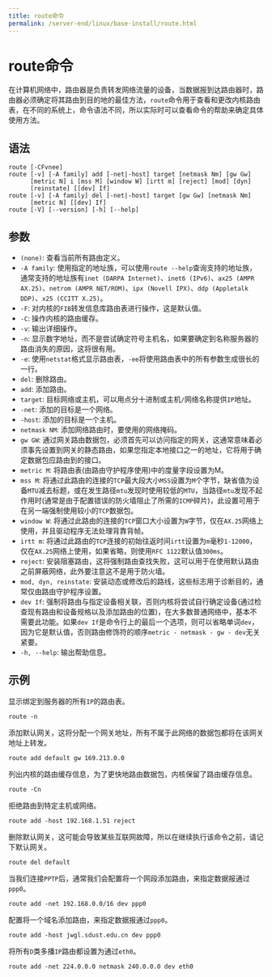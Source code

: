 ```yaml
---
title: route命令
permalink: /server-end/linux/base-install/route.html
---
```


# route命令

在计算机网络中，路由器是负责转发网络流量的设备，当数据报到达路由器时，路由器必须确定将其路由到目的地的最佳方法，`route`命令用于查看和更改内核路由表，在不同的系统上，命令语法不同，所以实际时可以查看命令的帮助来确定具体使用方法。

## 语法

```shell
route [-CFvnee]
route [-v] [-A family] add [-net|-host] target [netmask Nm] [gw Gw]
      [metric N] i [mss M] [window W] [irtt m] [reject] [mod] [dyn]
      [reinstate] [[dev] If]
route [-v] [-A family] del [-net|-host] target [gw Gw] [netmask Nm]
      [metric N] [[dev] If]
route [-V] [--version] [-h] [--help]
```

## 参数

- `(none)`: 查看当前所有路由定义。
- `-A family`: 使用指定的地址族，可以使用`route --help`查询支持的地址族，通常支持的地址族有`inet (DARPA Internet)`、`inet6 (IPv6)`、`ax25 (AMPR AX.25)`、`netrom (AMPR NET/ROM)`、`ipx (Novell IPX)`、`ddp (Appletalk DDP)`、`x25 (CCITT X.25)`。
- `-F`: 对内核的`FIB`转发信息库路由表进行操作，这是默认值。
- `-C`: 操作内核的路由缓存。
- `-v`: 输出详细操作。
- `-n`: 显示数字地址，而不是尝试确定符号主机名，如果要确定到名称服务器的路由消失的原因，这将很有用。
- `-e`: 使用`netstat`格式显示路由表，`-ee`将使用路由表中的所有参数生成很长的一行。
- `del`: 删除路由。
- `add`: 添加路由。
- `target`: 目标网络或主机，可以用点分十进制或主机`/`网络名称提供`IP`地址。
- `-net`: 添加的目标是一个网络。
- `-host`: 添加的目标是一个主机。
- `netmask NM`: 添加网络路由时，要使用的网络掩码。
- `gw GW`: 通过网关路由数据包，必须首先可以访问指定的网关，这通常意味着必须事先设置到网关的静态路由，如果您指定本地接口之一的地址，它将用于确定数据包应路由到的接口。
- `metric M`: 将路由表(由路由守护程序使用)中的度量字段设置为M。
- `mss M`: 将通过此路由的连接的`TCP`最大段大小`MSS`设置为`M`个字节，缺省值为设备`MTU`减去标题，或在发生路径`mtu`发现时使用较低的`MTU`，当路径`mtu`发现不起作用时(通常是由于配置错误的防火墙阻止了所需的`ICMP`碎片)，此设置可用于在另一端强制使用较小的`TCP`数据包。
- `window W`: 将通过此路由的连接的`TCP`窗口大小设置为`W`字节，仅在`AX.25`网络上使用，并且驱动程序无法处理背靠背帧。
- `irtt m`: 将通过此路由的`TCP`连接的初始往返时间`irtt`设置为`m`毫秒`1-12000`，仅在`AX.25`网络上使用，如果省略，则使用`RFC 1122`默认值`300ms`。
- `reject`: 安装阻塞路由，这将强制路由查找失败，这可以用于在使用默认路由之前屏蔽网络，此外要注意这不是用于防火墙。
- `mod, dyn, reinstate`: 安装动态或修改后的路线，这些标志用于诊断目的，通常仅由路由守护程序设置。
- `dev If`: 强制将路由与指定设备相关联，否则内核将尝试自行确定设备(通过检查现有路由和设备规格以及添加路由的位置)，在大多数普通网络中，基本不需要此功能。如果`dev If`是命令行上的最后一个选项，则可以省略单词`dev`，因为它是默认值，否则路由修饰符的顺序`metric - netmask - gw - dev`无关紧要。
- `-h, --help`: 输出帮助信息。

## 示例

显示绑定到服务器的所有`IP`的路由表。

```shell
route -n
```

添加默认网关，这将分配一个网关地址，所有不属于此网络的数据包都将在该网关地址上转发。

```shell
route add default gw 169.213.0.0
```

列出内核的路由缓存信息，为了更快地路由数据包，内核保留了路由缓存信息。

```shell
route -Cn
```

拒绝路由到特定主机或网络。

```shell
route add -host 192.168.1.51 reject
```

删除默认网关，这可能会导致某些互联网故障，所以在继续执行该命令之前，请记下默认网关。

```shell
route del default
```

当我们连接`PPTP`后，通常我们会配置将一个网段添加路由，来指定数据报通过`ppp0`。

```shell
route add -net 192.168.0.0/16 dev ppp0
```

配置将一个域名添加路由，来指定数据报通过`ppp0`。

```shell
route add -host jwgl.sdust.edu.cn dev ppp0
```

将所有`D`类多播`IP`路由都设置为通过`eth0`。

```shell
route add -net 224.0.0.0 netmask 240.0.0.0 dev eth0
```
